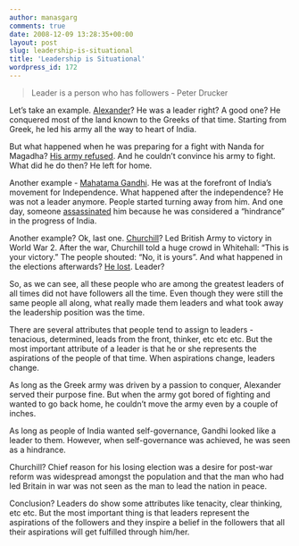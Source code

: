 ```yaml
---
author: manasgarg
comments: true
date: 2008-12-09 13:28:35+00:00
layout: post
slug: leadership-is-situational
title: 'Leadership is Situational'
wordpress_id: 172
---
```


>Leader is a person who has followers - Peter Drucker

Let’s take an example. [Alexander](http://en.wikipedia.org/wiki/Alexander_the_great)? He was a leader right? A good one? He conquered most of the land known to the Greeks of that time. Starting from Greek, he led his army all the way to heart of India.

But what happened when he was preparing for a fight with Nanda for Magadha? [His army refused](http://en.wikipedia.org/wiki/Alexander_the_great#Invasion_of_India). And he couldn’t convince his army to fight. What did he do then? He left for home.


Another example - [Mahatama Gandhi](http://en.wikipedia.org/wiki/Mahatama_Gandhi). He was at the forefront of India’s movement for Independence. What happened after the independence? He was not a leader anymore. People started turning away from him. And one day, someone [assassinated](http://en.wikipedia.org/wiki/Mahatama_Gandhi#Assassination) him because he was considered a “hindrance” in the progress of India.

Another example? Ok, last one. [Churchill](20090131054005/http://en.wikipedia.org/wiki/Winston_Churchill)? Led British Army to victory in World War 2. After the war, Churchill told a huge crowd in Whitehall: “This is your victory.” The people shouted: “No, it is yours”. And what happened in the elections afterwards? [He lost](http://en.wikipedia.org/wiki/Winston_Churchill#Leader_of_the_opposition). Leader?

So, as we can see, all these people who are among the greatest leaders of all times did not have followers all the time. Even though they were still the same people all along, what really made them leaders and what took away the leadership position was the time.

There are several attributes that people tend to assign to leaders - tenacious, determined, leads from the front, thinker, etc etc etc. But the most important attribute of a leader is that he or she represents the aspirations of the people of that time. When aspirations change, leaders change.

As long as the Greek army was driven by a passion to conquer, Alexander served their purpose fine. But when the army got bored of fighting and wanted to go back home, he couldn’t move the army even by a couple of inches.

As long as people of India wanted self-governance, Gandhi looked like a leader to them. However, when self-governance was achieved, he was seen as a hindrance.

Churchill? Chief reason for his losing election was a desire for post-war reform was widespread amongst the population and that the man who had led Britain in war was not seen as the man to lead the nation in peace.

Conclusion? Leaders do show some attributes like tenacity, clear thinking, etc etc. But the most important thing is that leaders represent the aspirations of the followers and they inspire a belief in the followers that all their aspirations will get fulfilled through him/her.
